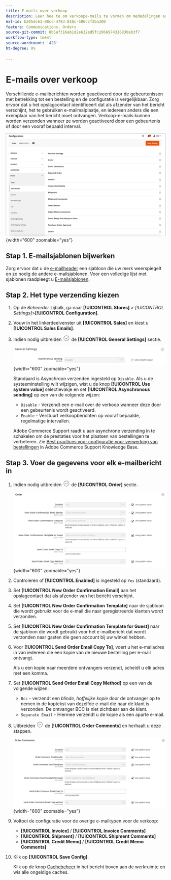 ```yaml
---
title: E-mails over verkoop
description: Leer hoe te om verkoope-mails te vormen om mededelingen aan klanten over hun orden te steunen.
exl-id: b205dc61-08cc-4783-810c-686ccf2ba300
feature: Communications, Orders
source-git-commit: 8b5af316ab1d2e632ed5fc2066974326830ab3f7
workflow-type: tm+mt
source-wordcount: '428'
ht-degree: 0%

---
```


# E-mails over verkoop

Verschillende e-mailberichten worden geactiveerd door de gebeurtenissen met betrekking tot een bestelling en de configuratie is vergelijkbaar. Zorg ervoor dat u het opslagcontact identificeert dat als afzender van het bericht verschijnt, het te gebruiken e-mailmalplaatje, en iedereen anders die een exemplaar van het bericht moet ontvangen. Verkoop-e-mails kunnen worden verzonden wanneer ze worden geactiveerd door een gebeurtenis of door een vooraf bepaald interval.

![Verkoopconfiguratie - e-mails over verkoop](./assets/config-sales-sales-email-full.png){width="600" zoomable="yes"}

## Stap 1. E-mailsjablonen bijwerken

Zorg ervoor dat u de [e-mailheader](../systems/email-template-custom.md#header-template) een sjabloon die uw merk weerspiegelt en zo nodig de andere e-mailsjablonen. Voor een volledige lijst met sjablonen raadpleegt u [E-mailsjablonen](../systems/email-templates.md).

## Stap 2. Het type verzending kiezen

1. Op de _Beheerder_ zijbalk, ga naar **[!UICONTROL Stores]** > _[!UICONTROL Settings]_>**[!UICONTROL Configuration]**.

1. Vouw in het linkerdeelvenster uit **[!UICONTROL Sales]** en kiest u **[!UICONTROL Sales Emails]**.

1. Indien nodig uitbreiden ![Expansiekiezer](../assets/icon-display-expand.png) de  **[!UICONTROL General Settings]** sectie.

   ![Verkoopconfiguratie - algemene instellingen voor e-mail voor verkoop](../configuration-reference/sales/assets/sales-emails-general-settings.png){width="600" zoomable="yes"}

   Standaard is Asynchroon verzenden ingesteld op `Disable`. Als u de systeeminstelling wilt wijzigen, wist u de knop **[!UICONTROL Use system value]** selectievakje en set **[!UICONTROL Asynchronous sending]** op een van de volgende wijzen:

   - `Disable` - Verzendt een e-mail over de verkoop wanneer deze door een gebeurtenis wordt geactiveerd.
   - `Enable` - Verstuurt verkoopberichten op vooraf bepaalde, regelmatige intervallen.

   Adobe Commerce Support raadt u aan asynchrone verzending in te schakelen om de prestaties voor het plaatsen van bestellingen te verbeteren. Zie [Best practices voor configuratie voor verwerking van bestellingen](https://experienceleague.adobe.com/docs/commerce-operations/implementation-playbook/best-practices/maintenance/order-processing-configuration.html) in Adobe Commerce Support Knowledge Base.

## Stap 3. Voer de gegevens voor elk e-mailbericht in

1. Indien nodig uitbreiden ![Expansiekiezer](../assets/icon-display-expand.png) de **[!UICONTROL Order]** sectie.

   ![Verkoopconfiguratie - e-mailbestelling voor verkoop](../configuration-reference/sales/assets/sales-emails-order.png){width="600" zoomable="yes"}

1. Controleren of **[!UICONTROL Enabled]** is ingesteld op `Yes` (standaard).

1. Set **[!UICONTROL New Order Confirmation Email]** aan het opslagcontact dat als afzender van het bericht verschijnt.

1. Set **[!UICONTROL New Order Confirmation Template]** naar de sjabloon die wordt gebruikt voor de e-mail die naar geregistreerde klanten wordt verzonden.

1. Set **[!UICONTROL New Order Confirmation Template for Guest]** naar de sjabloon die wordt gebruikt voor het e-mailbericht dat wordt verzonden naar gasten die geen account bij uw winkel hebben.

1. Voor **[!UICONTROL Send Order Email Copy To]**, voert u het e-mailadres in van iedereen die een kopie van de nieuwe bestelling per e-mail ontvangt.

   Als u een kopie naar meerdere ontvangers verzendt, scheidt u elk adres met een komma.

1. Set **[!UICONTROL Send Order Email Copy Method]** op een van de volgende wijzen:

   - `Bcc` - verzendt een _blinde, hoffelijke kopie_ door de ontvanger op te nemen in de koptekst van dezelfde e-mail die naar de klant is verzonden. De ontvanger BCC is niet zichtbaar aan de klant.
   - `Separate Email` - Hiermee verzendt u de kopie als een aparte e-mail.

1. Uitbreiden ![Expansiekiezer](../assets/icon-display-expand.png) de **[!UICONTROL Order Comments]** en herhaalt u deze stappen.

   ![Verkoopconfiguratie - Opmerkingen bij verkooporders](../configuration-reference/sales/assets/sales-emails-order-comments.png){width="600" zoomable="yes"}

1. Voltooi de configuratie voor de overige e-mailtypen voor de verkoop:

   - **[!UICONTROL Invoice]** / **[!UICONTROL Invoice Comments]**
   - **[!UICONTROL Shipment]** / **[!UICONTROL Shipment Comments]**
   - **[!UICONTROL Credit Memo]** / **[!UICONTROL Credit Memo Comments]**

1. Klik op **[!UICONTROL Save Config]**.

   Klik op de knop [Cachebeheer](../systems/cache-management.md) in het bericht boven aan de werkruimte en wis alle ongeldige caches.

